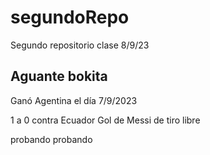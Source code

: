 # segundoRepo
Segundo repositorio clase 8/9/23
## Aguante bokita

Ganó Agentina el día 7/9/2023

1 a 0 contra Ecuador
Gol de Messi de tiro libre

probando probando